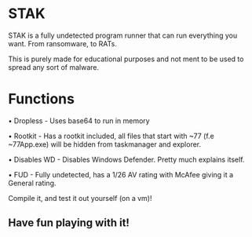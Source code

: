 # STAK
STAK is a fully undetected program runner that can run everything you want. From ransomware, to RATs.

This is purely made for educational purposes and not ment to be used to spread any sort of malware.

# Functions
• Dropless - Uses base64 to run in memory

• Rootkit - Has a rootkit included, all files that start with ~77 (f.e ~77App.exe) will be hidden from taskmanager and explorer.

• Disables WD - Disables Windows Defender. Pretty much explains itself.

• FUD - Fully undetected, has a 1/26 AV rating with McAfee giving it a General rating.

Compile it, and test it out yourself (on a vm)!

## Have fun playing with it!
